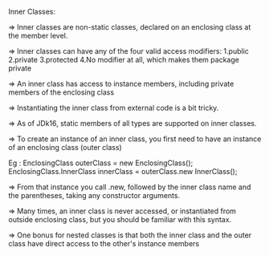 Inner Classes:

=> Inner classes are non-static classes, declared on an enclosing class at the member level.

=> Inner classes can have any of the four valid access modifiers:
1.public
2.private
3.protected
4.No modifier at all, which makes them package private

=> An inner class has access to instance members, including private members of the enclosing
class

=> Instantiating the inner class from external code is a bit tricky.

=> As of JDk16, static members of all types are supported on inner classes.

=> To create an instance of an inner class, you first need to have an instance of an enclosing
class (outer class)

Eg : EnclosingClass outerClass = new EnclosingClass();
EnclosingClass.InnerClass innerClass = outerClass.new InnerClass();

=> From that instance you call .new, followed by the inner class name and the parentheses,
taking any constructor arguments.

=> Many times, an inner class is never accessed, or instantiated from outside enclosing class,
but you should be familiar with this syntax.

=> One bonus for nested classes is that both the inner class and the outer class have direct access to the
other's instance members